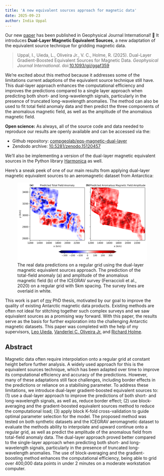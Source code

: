 ```yaml
---
title: 'A new equivalent sources approach for magnetic data'
date: 2025-09-23
author: India Uppal
---
```


Our new [paper](https://doi.org/10.1093/gji/ggaf359) has been published in
Geophysical Journal International! 🎉 It introduces **Dual-Layer Magnetic
Equivalent Sources**, a new adaptation of the equivalent source technique for
gridding magnetic data.

> Uppal, I., Uieda, L., Oliveira Jr., V. C., Holme, R. (2025). Dual-Layer
> Gradient-Boosted Equivalent Sources for Magnetic Data. *Geophysical Journal
> International*.
> doi:[10.1093/gji/ggaf359](https://doi.org/10.1093/gji/ggaf359)

We’re excited about this method because it addresses some of the limitations
current adaptions of the equivalent source technique still have. This
dual-layer approach enhances the computational efficiency and improves the
predictions compared to a single layer approach when predicting both short-
and long-wavelength signals, particularly in the presence of truncated
long-wavelength anomalies. The method can also be used to fit total field
anomaly data and then predict the three components of the anomalous magnetic
field, as well as the amplitude of the anomalous magnetic field.

<div class="callout">

**Open science:**
As always, all of the source code and data needed to reproduce our results are
openly available and can be accessed via the:

 - Github repository: [compgeolab/eqs-magnetic-dual-layer](https://github.com/compgeolab/eqs-magnetic-dual-layer)
 - Zendodo archive: [10.5281/zenodo.15120457](https://doi.org/10.5281/zenodo.15120457)

We’ll also be implementing a version of the dual-layer magnetic equivalent
sources in the Python library [Harmonica](https://www.fatiando.org/harmonica/latest/) as well.

</div>

Here’s a sneak peek of one of our main results from applying dual-layer
magnetic equivalent sources to an aeromagnetic dataset from Antarctica:

<figure>
  <img src="../images/news/eqs-magnetic-dual-layer-paper.png" alt="A gridded map of the ICEGRAV aeromagnetic dataset with the flight lines overlaid in white.">
  <figcaption> The real data predictions on a regular grid using the dual-layer magnetic equivalent sources approach. The prediction of the total-field anomaly (a) and amplitude of the anomalous magnetic field (b) of the ICEGRAV survey (Ferraccioli et al., 2020) on a regular grid with 5km spacing. The survey lines are overlaid in white.</figcaption>
</figure>

This work is part of [my](../team/#indiauppal) PhD thesis, motivated by our goal to improve the quality of existing Antarctic magnetic data products. Existing methods are often not ideal for stitching together such complex surveys and we saw equivalent sources as a promising way forward. With this paper, the results serve as the basis for further exploration into the challenging Antarctic magnetic datasets. This paper was completed with the help of my supervisors, [Leo Uieda](../team/#leouieda), [Vanderlei C. Oliveira Jr.](https://www.pinga-lab.org/people/oliveira-jr.html) and [Richard Holme](https://www.liverpool.ac.uk/people/richard-holme).

## Abstract
Magnetic data often require interpolation onto a regular grid at constant
height before further analysis. A widely used approach for this is the
equivalent sources technique, which has been adapted over time to improve its
computational efficiency and accuracy of the predictions. However, many of
these adaptations still face challenges, including border effects in the
predictions or reliance on a stabilising parameter. To address these
limitations, we introduce dual-layer gradient-boosted equivalent sources to:
(1) use a dual-layer approach to improve the predictions of both short- and
long-wavelength signals, as well as, reduce border effect; (2) use
block-averaging and the gradient-boosted equivalent sources method to reduce
the computational load; (3) apply block K-fold cross-validation to guide
optimal parameter selection for the model. The proposed method was tested on
both synthetic datasets and the ICEGRAV aeromagnetic dataset to evaluate the
methods ability to interpolate and upward continue onto a regular grid, as
well as predict the amplitude of the anomalous field from total-field anomaly
data. The dual-layer approach proved better compared to the single-layer
approach when predicting both short- and long-wavelength signals, particularly
in the presence of truncated long-wavelength anomalies. The use of
block-averaging and the gradient-boosting method enhances the computational
efficiency, being able to grid over 400,000 data points in under 2 minutes on
a moderate workstation computer.
